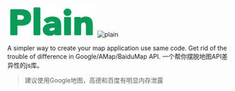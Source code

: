 ![plain](./plain.png)
![plain](https://travis-ci.org/XingzheFE/plain.svg?branch=master)

A simpler way to create your map application use same code. Get rid of the trouble of difference in Google/AMap/BaiduMap API.
一个帮你摆脱地图API差异性的js库。

> 建议使用Google地图，高德和百度有明显内存泄露
